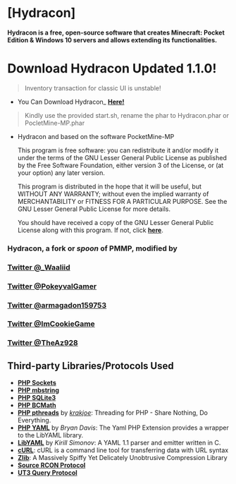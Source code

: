 # [Hydracon]

__Hydracon is a free, open-source software that creates Minecraft: Pocket Edition & Windows 10 servers and allows extending its functionalities.__

# Download Hydracon Updated 1.1.0! 

> Inventory transaction for classic UI is unstable!

 - You Can Download Hydracon_ __[Here!](https://github.com/E-DevPM/Stable-Phar-Hydracon/)__

> Kindly use the provided start.sh, rename the phar to Hydracon.phar or PocletMine-MP.phar

- Hydracon and based on the software PocketMine-MP

	This program is free software: you can redistribute it and/or modify
	it under the terms of the GNU Lesser General Public License as published by
	the Free Software Foundation, either version 3 of the License, or
	(at your option) any later version.

	This program is distributed in the hope that it will be useful,
	but WITHOUT ANY WARRANTY; without even the implied warranty of
	MERCHANTABILITY or FITNESS FOR A PARTICULAR PURPOSE.  See the
	GNU Lesser General Public License for more details.

	You should have received a copy of the GNU Lesser General Public License
	along with this program.  If not, click __[here](http://www.gnu.org/licenses/)__.


### Hydracon, a fork or *spoon* of PMMP, modified by

### [Twitter @_Waaliid](https://twitter.com/_Waaliid/)

### [Twitter @PokeyvalGamer](https://twitter.com/PokeyvalGamer/)

### [Twitter @armagadon159753](https://twitter.com/armagadon159753/)

### [Twitter @ImCookieGame](https://twitter.com/ImCookieGame/)

### [Twitter @TheAz928](https://twitter.com/TheAz928/)

## Third-party Libraries/Protocols Used
* __[PHP Sockets](http://php.net/manual/en/book.sockets.php)__
* __[PHP mbstring](http://php.net/manual/en/book.mbstring.php)__
* __[PHP SQLite3](http://php.net/manual/en/book.sqlite3.php)__
* __[PHP BCMath](http://php.net/manual/en/book.bc.php)__
* __[PHP pthreads](http://pthreads.org/)__ by _[krakjoe](https://github.com/krakjoe)_: Threading for PHP - Share Nothing, Do Everything.
* __[PHP YAML](https://code.google.com/p/php-yaml/)__ by _Bryan Davis_: The Yaml PHP Extension provides a wrapper to the LibYAML library.
* __[LibYAML](http://pyyaml.org/wiki/LibYAML)__ by _Kirill Simonov_: A YAML 1.1 parser and emitter written in C.
* __[cURL](http://curl.haxx.se/)__: cURL is a command line tool for transferring data with URL syntax
* __[Zlib](http://www.zlib.net/)__: A Massively Spiffy Yet Delicately Unobtrusive Compression Library
* __[Source RCON Protocol](https://developer.valvesoftware.com/wiki/Source_RCON_Protocol)__
* __[UT3 Query Protocol](http://wiki.unrealadmin.org/UT3_query_protocol)__
